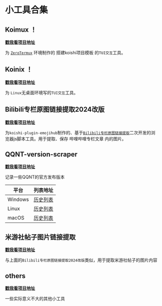 # 小工具合集

## Koimux ！
[**戳我看项目地址**](https://github.com/shangxueink/koishi-shangxue-apps/tree/main/scripts/termux) 

为 [`ZeroTermux`](https://github.com/hanxinhao000/ZeroTermux/releases) 环境制作的 搭建koishi项目模板 的`TUI交互`工具。

## Koinix ！
[**戳我看项目地址**](https://github.com/shangxueink/koishi-shangxue-apps/tree/main/scripts/linux) 

为 `Linux`无桌面环境写的`TUI交互`工具。

## Bilibili专栏原图链接提取2024改版
[**戳我看项目地址**](https://github.com/shangxueink/koishi-shangxue-apps/tree/main/scripts/Bilibili专栏原图链接提取2024改版) 

为`koishi-plugin-emojihub`制作的、基于[`Bilibili专栏原图链接提取`](https://greasyfork.org/zh-CN/scripts/456497-bilibili%E4%B8%93%E6%A0%8F%E5%8E%9F%E5%9B%BE%E9%93%BE%E6%8E%A5%E6%8F%90%E5%8F%96)二次开发的浏览器js脚本工具。用于提取、保存 哔哩哔哩专栏文章 内的图片。

## QQNT-version-scraper
[**戳我看项目地址**](https://github.com/shangxueink/koishi-shangxue-apps/tree/main/scripts/QQNT-version-scraper) 

记录一些QQNT的官方发布版本

| 平台    | 列表地址                                                                                                                           |
| ------- | ---------------------------------------------------------------------------------------------------------------------------------- |
| Windows | [历史列表](https://github.com/shangxueink/koishi-shangxue-apps/blob/main/scripts/QQNT-version-scraper/QQNT/windows-versionlist.md) |
| Linux   | [历史列表](https://github.com/shangxueink/koishi-shangxue-apps/blob/main/scripts/QQNT-version-scraper/QQNT/linux-versionlist.md)   |
| macOS   | [历史列表](https://github.com/shangxueink/koishi-shangxue-apps/blob/main/scripts/QQNT-version-scraper/QQNT/mac-versionlist.md)     |


## 米游社帖子图片链接提取
[**戳我看项目地址**](https://github.com/shangxueink/koishi-shangxue-apps/tree/main/scripts/米游社帖子图片链接提取) 

与上面的`Bilibili专栏原图链接提取2024改版`类似，用于提取米游社帖子的图片内容

## others
[**戳我看项目地址**](https://github.com/shangxueink/koishi-shangxue-apps/tree/main/scripts/others)

一些实际意义不大的其他小工具
